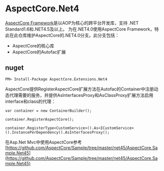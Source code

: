 # AspectCore.Net4
[AspectCore Framework](https://github.com/dotnetcore/AspectCore-Framework)是以AOP为核心的跨平台开发库，支持 .NET Standard1.6和.NET4.5及以上。
为在.NET4.0使用AspectCore Framework，特此在此仓库维护AspectCore的.NET4.0分支。此分支包括：
* AspectCore的核心库
* AspectCore的Autofac扩展
## nuget

```
PM> Install-Package AspectCore.Extensions.Net4
```

AspectCore提供RegisterAspectCore扩展方法在Autofac的Container中注册动态代理需要的服务，并提供AsInterfacesProxy和AsClassProxy扩展方法启用interface和class的代理：

```
var container = new ContainerBuilder();

container.RegisterAspectCore();

container.RegisterType<CustomService>().As<ICustomService>().InstancePerDependency().AsInterfacesProxy();
```
在Asp.Net Mvc中使用AspectCore参考 [https://github.com/AspectCore/Sample/tree/master/net45/AspectCore.Sample.Net45](https://github.com/AspectCore/Sample/tree/master/net45/AspectCore.Sample.Net45)
